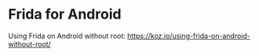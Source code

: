 # Frida for Android

Using Frida on Android without root: https://koz.io/using-frida-on-android-without-root/
